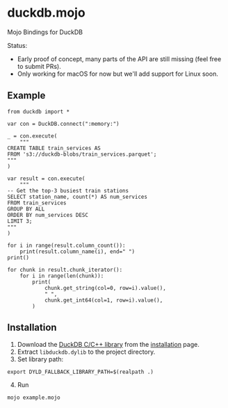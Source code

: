 # duckdb.mojo

Mojo Bindings for DuckDB

Status:
- Early proof of concept, many parts of the API are still missing (feel free to submit PRs).
- Only working for macOS for now but we'll add support for Linux soon.

## Example

```mojo
from duckdb import *

var con = DuckDB.connect(":memory:")

_ = con.execute(
    """
CREATE TABLE train_services AS
FROM 's3://duckdb-blobs/train_services.parquet';
"""
)

var result = con.execute(
    """
-- Get the top-3 busiest train stations
SELECT station_name, count(*) AS num_services
FROM train_services
GROUP BY ALL
ORDER BY num_services DESC
LIMIT 3;
"""
)

for i in range(result.column_count()):
    print(result.column_name(i), end=" ")
print()

for chunk in result.chunk_iterator():
    for i in range(len(chunk)):
        print(
            chunk.get_string(col=0, row=i).value(),
            " ",
            chunk.get_int64(col=1, row=i).value(),
        )
```

## Installation

1. Download the [DuckDB C/C++ library](https://github.com/duckdb/duckdb/releases/download/v1.0.0/libduckdb-osx-universal.zip) from the [installation](https://duckdb.org/docs/installation/?version=stable&environment=cplusplus&platform=macos) page.
2. Extract `libduckdb.dylib` to the project directory.
3. Set library path:
```shell
export DYLD_FALLBACK_LIBRARY_PATH=$(realpath .)
```
4. Run
``` shell
mojo example.mojo
```